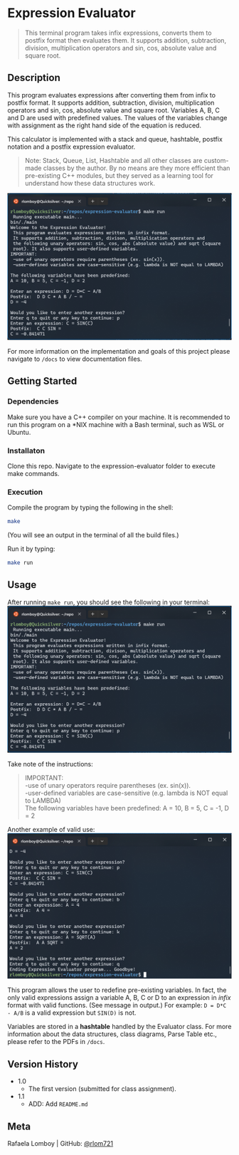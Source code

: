 # Expression Evaluator
> This terminal program takes infix expressions, converts them to postfix format then evaluates them. It supports addition, subtraction, division, multiplication operators and sin, cos, absolute value and square root. 

## Description
This program evaluates expressions after converting them from infix to postfix format. It supports addition, subtraction, division, multiplication operators and sin, cos, absolute value and square root. Variables A, B, C and D are used with predefined values. The values of the variables change with assignment as the right hand side of the equation is reduced.

This calculator is implemented with a stack and queue, hashtable, postfix notation and a postfix expression evaluator. 

> Note: Stack, Queue, List, Hashtable and all other classes are custom-made classes by the author. By no means are they more efficient than pre-existing C++ modules, but they served as a learning tool for understand how these data structures work.

![](ex1.png)

For more information on the implementation and goals of this project please navigate to `/docs` to view documentation files.

## Getting Started

### Dependencies
Make sure you have a C++ compiler on your machine. It is recommended to run this program on a *NIX machine with a Bash terminal, such as WSL or Ubuntu.

### Installaton
Clone this repo. Navigate to the expression-evaluator folder to execute make commands.

### Execution
Compile the program by typing the following in the shell:

```sh
make
```
(You will see an output in the terminal of all the build files.)

Run it by typing:
```sh
make run
```

## Usage
After running `make run`, you should see the following in your terminal:
![](ex1.png)

Take note of the instructions:
> IMPORTANT:  
> -use of unary operators require parentheses (ex. sin(x)).  
> -user-defined variables are case-sensitive (e.g. lambda is NOT equal to LAMBDA)  
> The following variables have been predefined: A = 10, B = 5, C = -1, D = 2  

Another example of valid use:
![](ex2.png)

This program allows the user to redefine pre-existing variables. In fact, the only valid expressions assign a variable A, B, C or D to an expression in *infix* format with valid functions. (See message in output.) For example: `D = D*C - A/B` is a valid expression but `SIN(D)` is not.

Variables are stored in a **hashtable** handled by the Evaluator class. For more information about the data structures, class diagrams, Parse Table etc., please refer to the PDFs in `/docs`.

## Version History

* 1.0 
    * The first version (submitted for class assignment).
* 1.1
    * ADD: Add `README.md`

## Meta

Rafaela Lomboy | GitHub: [@rlom721](https://github.com/rlom721)